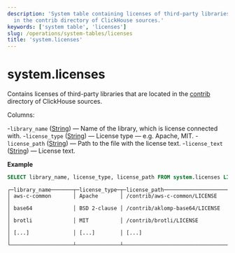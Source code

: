 ```yaml
---
description: 'System table containing licenses of third-party libraries that are located
  in the contrib directory of ClickHouse sources.'
keywords: ['system table', 'licenses']
slug: /operations/system-tables/licenses
title: 'system.licenses'
---
```


# system.licenses

Contains licenses of third-party libraries that are located in the [contrib](https://github.com/ClickHouse/ClickHouse/tree/master/contrib) directory of ClickHouse sources.

Columns:

-`library_name` ([String](../../sql-reference/data-types/string.md)) — Name of the library, which is license connected with.
-`license_type` ([String](../../sql-reference/data-types/string.md)) — License type — e.g. Apache, MIT.
-`license_path` ([String](../../sql-reference/data-types/string.md)) — Path to the file with the license text.
-`license_text` ([String](../../sql-reference/data-types/string.md)) — License text.

**Example**

```sql
SELECT library_name, license_type, license_path FROM system.licenses LIMIT 15
```

```text
┌─library_name───────┬─license_type─┬─license_path────────────────────────┐
│ aws-c-common       │ Apache       │ /contrib/aws-c-common/LICENSE       │
│ base64             │ BSD 2-clause │ /contrib/aklomp-base64/LICENSE      │
│ brotli             │ MIT          │ /contrib/brotli/LICENSE             │
│ [...]              │ [...]        │ [...]                               │
└────────────────────┴──────────────┴─────────────────────────────────────┘

```
